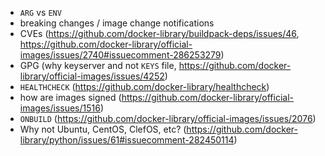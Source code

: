 - `ARG` vs `ENV`
- breaking changes / image change notifications
- CVEs (https://github.com/docker-library/buildpack-deps/issues/46, https://github.com/docker-library/official-images/issues/2740#issuecomment-286253279)
- GPG (why keyserver and not `KEYS` file, https://github.com/docker-library/official-images/issues/4252)
- `HEALTHCHECK` (https://github.com/docker-library/healthcheck)
- how are images signed (https://github.com/docker-library/official-images/issues/1516)
- `ONBUILD` (https://github.com/docker-library/official-images/issues/2076)
- Why not Ubuntu, CentOS, ClefOS, etc? (https://github.com/docker-library/python/issues/61#issuecomment-282450114)
